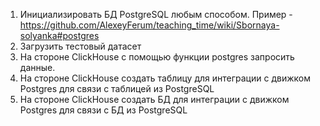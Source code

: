 1. Инициализировать БД PostgreSQL любым способом. Пример - https://github.com/AlexeyFerum/teaching_time/wiki/Sbornaya-solyanka#postgres
2. Загрузить тестовый датасет
3. На стороне ClickHouse с помощью функции postgres запросить данные.
4. На стороне ClickHouse создать таблицу для интеграции с движком Postgres для связи с таблицей из PostgreSQL
5. На стороне ClickHouse создать БД для интеграции с движком Postgres для связи с БД из PostgreSQL
